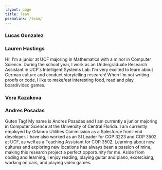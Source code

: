 ```yaml
---
layout: page
title: Team
permalink: /team/
---
```


### Lucas Gonzalez


### Lauren Hastings
Hi! I'm a junior at UCF majoring in Mathematics with a minor in Computer Science. During the school year, I work as an Undergraduate Research Assistant in UCF's Intelligent Systems Lab. I'm very excited to learn about German culture and conduct storytelling research! When I'm not writing proofs or code, I like to make/eat interesting food, read and play board/video games.


### Vera Kazakova


### Andres Posadas
Guten Tag! My name is Andres Posadas and I am currently a junior majoring in Computer Science at the University of Central Florida.
I am currently employed by Orlando Utilities Commission as a Salesforce front-end developer. I have also worked as an SI Leader for COP 3223 and COP 3502 at UCF, as well as a Teaching Assistant for COP 3502. Learning about new cultures and exploring new locations has always been a passion of mine, making this research project a perfect opportunity for me. Aside from coding and learning, I enjoy reading, playing guitar and piano, excercising, working on cars, and playing video games.  
